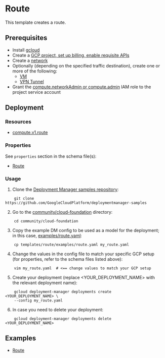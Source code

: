 # Route

This template creates a route.

## Prerequisites

- Install [gcloud](https://cloud.google.com/sdk)
- Create a [GCP project, set up billing, enable requisite APIs](../project/README.md)
- Create a [network](../network/README.md)
- Optionally (depending on the specified traffic destination), create one or more of the following:
  - [VM](../vm/vm.md)
  - [VPN Tunnel](../vpn/README.md)
- Grant the [compute.networkAdmin or compute.admin](https://cloud.google.com/compute/docs/access/iam) IAM role to the project service account

## Deployment

### Resources

- [compute.v1.route](https://cloud.google.com/compute/docs/reference/rest/v1/routes)


### Properties

See `properties` section in the schema file(s):

-  [Route](route.py.schema)

### Usage

1. Clone the [Deployment Manager samples repository](https://github.com/GoogleCloudPlatform/deploymentmanager-samples):

```
    git clone https://github.com/GoogleCloudPlatform/deploymentmanager-samples
```

2. Go to the [community/cloud-foundation](../../) directory:

```
    cd community/cloud-foundation
```

3. Copy the example DM config to be used as a model for the deployment; in this case, [examples/route.yaml](examples/route.yaml):

```
    cp templates/route/examples/route.yaml my_route.yaml
```

4. Change the values in the config file to match your specific GCP setup (for properties, refer to the schema files listed above):

```
    vim my_route.yaml  # <== change values to match your GCP setup
```

5. Create your deployment (replace <YOUR_DEPLOYMENT_NAME> with the relevant deployment name):

```
    gcloud deployment-manager deployments create <YOUR_DEPLOYMENT_NAME> \
    --config my_route.yaml
```

6. In case you need to delete your deployment:

```
    gcloud deployment-manager deployments delete <YOUR_DEPLOYMENT_NAME>
```
## Examples

- [Route](examples/route.yaml)

